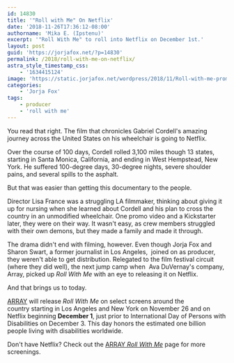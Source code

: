 ```yaml
---
id: 14830
title: '"Roll with Me" On Netflix'
date: '2018-11-26T17:36:12-08:00'
authorname: 'Mika E. (Ipstenu)'
excerpt: '"Roll With Me" to roll into Netflix on December 1st.'
layout: post
guid: 'https://jorjafox.net/?p=14830'
permalink: /2018/roll-with-me-on-netflix/
astra_style_timestamp_css:
    - '1634415124'
image: 'https://static.jorjafox.net/wordpress/2018/11/Roll-with-me-promo.jpg'
categories:
    - 'Jorja Fox'
tags:
    - producer
    - 'roll with me'
---
```


You read that right. The film that chronicles&nbsp;Gabriel Cordell's amazing journey across the United States on his wheelchair is going to Netflix.&nbsp;

Over the course of 100 days, Cordell rolled 3,100 miles though 13 states, starting in Santa Monica, California, and ending in&nbsp;West Hempstead, New York. He suffered&nbsp;100-degree days, 30-degree nights, severe shoulder pains, and several spills to the asphalt.

But that was easier than getting this documentary to the people.

Director&nbsp;Lisa France was a&nbsp;struggling LA filmmaker, thinking about giving it up for nursing when she learned about Cordell and his plan to cross the country in an unmodified wheelchair. One promo video and a Kickstarter later, they were on their way. It wasn't easy, as crew members struggled with their own demons, but they made a family and made it through.

The drama didn't end with filming, however. Even though Jorja Fox and Sharon Swart, a former journalist in Los Angeles, &nbsp;joined on as producer, they weren't able to get distribution. Relegated to the film festival circuit (where they did well), the next jump camp when&nbsp;&nbsp;Ava DuVernay's company, Array, picked up _Roll With Me_ with an eye to releasing it on Netflix.

And that brings us to today.

<a href="http://www.arraynow.com/roll-with-me">ARRAY</a> will release _Roll With Me_ on select screens around the country starting in Los Angeles and New York on November 26 and on Netflix beginning **December 1**, just prior to International Day of Persons with Disabilities on December 3. This day honors the estimated one billion people living with disabilities worldwide.

Don't have Netflix? Check out the <a href="http://www.arraynow.com/roll-with-me">ARRAY _Roll With Me_</a> page for more screenings.
